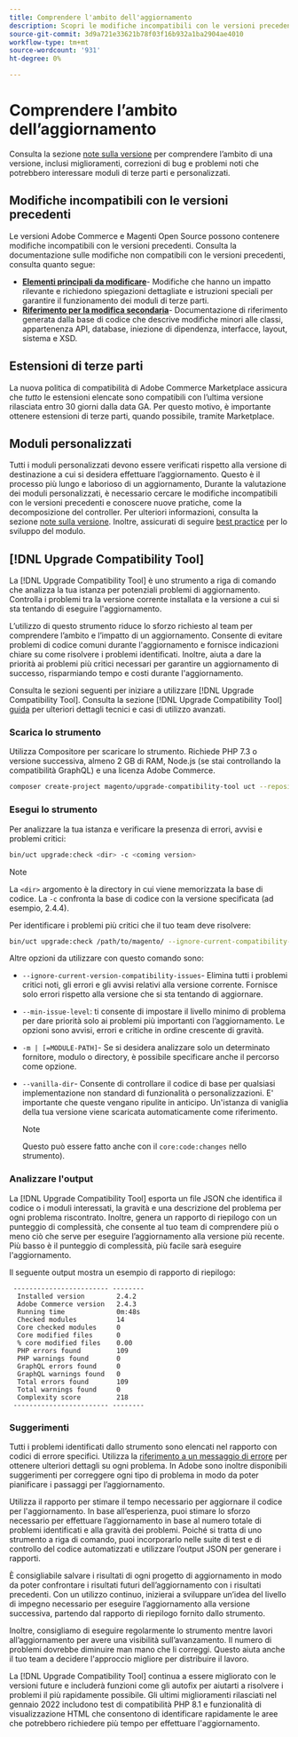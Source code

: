 ```yaml
---
title: Comprendere l'ambito dell'aggiornamento
description: Scopri le modifiche incompatibili con le versioni precedenti in una versione che potrebbero avere un impatto sui moduli personalizzati Adobe Commerce o Magenti Open Source o sulle estensioni di terze parti.
source-git-commit: 3d9a721e33621b78f03f16b932a1ba2904ae4010
workflow-type: tm+mt
source-wordcount: '931'
ht-degree: 0%

---
```



# Comprendere l’ambito dell’aggiornamento

Consulta la sezione [note sulla versione](https://devdocs.magento.com/guides/v2.4/release-notes/bk-release-notes.html) per comprendere l’ambito di una versione, inclusi miglioramenti, correzioni di bug e problemi noti che potrebbero interessare moduli di terze parti e personalizzati.

## Modifiche incompatibili con le versioni precedenti

Le versioni Adobe Commerce e Magenti Open Source possono contenere modifiche incompatibili con le versioni precedenti. Consulta la documentazione sulle modifiche non compatibili con le versioni precedenti, consulta quanto segue:

- **[Elementi principali da modificare](https://devdocs.magento.com/guides/v2.4/release-notes/backward-incompatible-changes/index.html)**- Modifiche che hanno un impatto rilevante e richiedono spiegazioni dettagliate e istruzioni speciali per garantire il funzionamento dei moduli di terze parti.
- **[Riferimento per la modifica secondaria](https://devdocs.magento.com/guides/v2.4/release-notes/backward-incompatible-changes/reference.html)**- Documentazione di riferimento generata dalla base di codice che descrive modifiche minori alle classi, appartenenza API, database, iniezione di dipendenza, interfacce, layout, sistema e XSD.

## Estensioni di terze parti

La nuova politica di compatibilità di Adobe Commerce Marketplace assicura che _tutto_ le estensioni elencate sono compatibili con l’ultima versione rilasciata entro 30 giorni dalla data GA. Per questo motivo, è importante ottenere estensioni di terze parti, quando possibile, tramite Marketplace.

## Moduli personalizzati

Tutti i moduli personalizzati devono essere verificati rispetto alla versione di destinazione a cui si desidera effettuare l’aggiornamento. Questo è il processo più lungo e laborioso di un aggiornamento, Durante la valutazione dei moduli personalizzati, è necessario cercare le modifiche incompatibili con le versioni precedenti e conoscere nuove pratiche, come la decomposizione del controller. Per ulteriori informazioni, consulta la sezione [note sulla versione](https://devdocs.magento.com/guides/v2.4/release-notes/bk-release-notes.html). Inoltre, assicurati di seguire [best practice](https://devdocs.magento.com/guides/v2.4/ext-best-practices/extension-coding/common-programming-bp.html) per lo sviluppo del modulo.

## [!DNL Upgrade Compatibility Tool]

La [!DNL Upgrade Compatibility Tool] è uno strumento a riga di comando che analizza la tua istanza per potenziali problemi di aggiornamento. Controlla i problemi tra la versione corrente installata e la versione a cui si sta tentando di eseguire l&#39;aggiornamento.

L’utilizzo di questo strumento riduce lo sforzo richiesto al team per comprendere l’ambito e l’impatto di un aggiornamento. Consente di evitare problemi di codice comuni durante l&#39;aggiornamento e fornisce indicazioni chiare su come risolvere i problemi identificati. Inoltre, aiuta a dare la priorità ai problemi più critici necessari per garantire un aggiornamento di successo, risparmiando tempo e costi durante l&#39;aggiornamento.

Consulta le sezioni seguenti per iniziare a utilizzare [!DNL Upgrade Compatibility Tool]. Consulta la sezione [!DNL Upgrade Compatibility Tool] [guida](../upgrade-compatibility-tool/overview.md) per ulteriori dettagli tecnici e casi di utilizzo avanzati.

### Scarica lo strumento

Utilizza Compositore per scaricare lo strumento. Richiede PHP 7.3 o versione successiva, almeno 2 GB di RAM, Node.js (se stai controllando la compatibilità GraphQL) e una licenza Adobe Commerce.

```bash
composer create-project magento/upgrade-compatibility-tool uct --repository https://repo.magento.com
```

### Esegui lo strumento

Per analizzare la tua istanza e verificare la presenza di errori, avvisi e problemi critici:

```bash
bin/uct upgrade:check <dir> -c <coming version> 
```

>[!NOTE]
>
> La `<dir>` argomento è la directory in cui viene memorizzata la base di codice. La `-c` confronta la base di codice con la versione specificata (ad esempio, 2.4.4).

Per identificare i problemi più critici che il tuo team deve risolvere:

```bash
bin/uct upgrade:check /path/to/magento/ --ignore-current-compatibility-issues –min-issue-level critical --vanilla-dir /path/to/vanilla/code/ /path/to/magento/app/code/Vendor/
```

Altre opzioni da utilizzare con questo comando sono:

- `--ignore-current-version-compatibility-issues`- Elimina tutti i problemi critici noti, gli errori e gli avvisi relativi alla versione corrente. Fornisce solo errori rispetto alla versione che si sta tentando di aggiornare.

- `--min-issue-level`: ti consente di impostare il livello minimo di problema per dare priorità solo ai problemi più importanti con l’aggiornamento. Le opzioni sono avvisi, errori e critiche in ordine crescente di gravità.

- `-m | [=MODULE-PATH]`- Se si desidera analizzare solo un determinato fornitore, modulo o directory, è possibile specificare anche il percorso come opzione.

- `--vanilla-dir`- Consente di controllare il codice di base per qualsiasi implementazione non standard di funzionalità o personalizzazioni. E&#39; importante che queste vengano ripulite in anticipo. Un&#39;istanza di vaniglia della tua versione viene scaricata automaticamente come riferimento.

   >[!NOTE]
   >
   > Questo può essere fatto anche con il `core:code:changes` nello strumento).

### Analizzare l&#39;output

La [!DNL Upgrade Compatibility Tool] esporta un file JSON che identifica il codice o i moduli interessati, la gravità e una descrizione del problema per ogni problema riscontrato. Inoltre, genera un rapporto di riepilogo con un punteggio di complessità, che consente al tuo team di comprendere più o meno ciò che serve per eseguire l’aggiornamento alla versione più recente. Più basso è il punteggio di complessità, più facile sarà eseguire l&#39;aggiornamento.

Il seguente output mostra un esempio di rapporto di riepilogo:

```console
 ------------------------ --------
  Installed version        2.4.2
  Adobe Commerce version   2.4.3
  Running time             0m:48s
  Checked modules          14
  Core checked modules     0
  Core modified files      0
  % core modified files    0.00
  PHP errors found         109
  PHP warnings found       0
  GraphQL errors found     0
  GraphQL warnings found   0
  Total errors found       109
  Total warnings found     0
  Complexity score         218
 ------------------------ --------
```

### Suggerimenti

Tutti i problemi identificati dallo strumento sono elencati nel rapporto con codici di errore specifici. Utilizza la [riferimento a un messaggio di errore](../upgrade-compatibility-tool/error-messages.md) per ottenere ulteriori dettagli su ogni problema. In Adobe sono inoltre disponibili suggerimenti per correggere ogni tipo di problema in modo da poter pianificare i passaggi per l’aggiornamento.

Utilizza il rapporto per stimare il tempo necessario per aggiornare il codice per l&#39;aggiornamento. In base all’esperienza, puoi stimare lo sforzo necessario per effettuare l’aggiornamento in base al numero totale di problemi identificati e alla gravità dei problemi. Poiché si tratta di uno strumento a riga di comando, puoi incorporarlo nelle suite di test e di controllo del codice automatizzati e utilizzare l’output JSON per generare i rapporti.

È consigliabile salvare i risultati di ogni progetto di aggiornamento in modo da poter confrontare i risultati futuri dell’aggiornamento con i risultati precedenti. Con un utilizzo continuo, inizierai a sviluppare un’idea del livello di impegno necessario per eseguire l’aggiornamento alla versione successiva, partendo dal rapporto di riepilogo fornito dallo strumento.

Inoltre, consigliamo di eseguire regolarmente lo strumento mentre lavori all’aggiornamento per avere una visibilità sull’avanzamento. Il numero di problemi dovrebbe diminuire man mano che li correggi. Questo aiuta anche il tuo team a decidere l&#39;approccio migliore per distribuire il lavoro.

La [!DNL Upgrade Compatibility Tool] continua a essere migliorato con le versioni future e includerà funzioni come gli autofix per aiutarti a risolvere i problemi il più rapidamente possibile. Gli ultimi miglioramenti rilasciati nel gennaio 2022 includono test di compatibilità PHP 8.1 e funzionalità di visualizzazione HTML che consentono di identificare rapidamente le aree che potrebbero richiedere più tempo per effettuare l&#39;aggiornamento.
